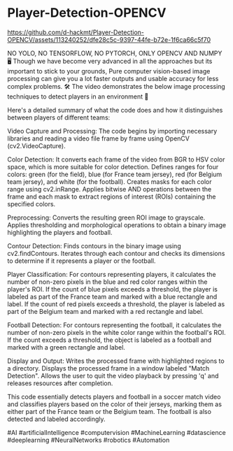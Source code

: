# Player-Detection-OPENCV





https://github.com/d-hackmt/Player-Detection-OPENCV/assets/113240252/dfe28c5c-9397-44fe-b72e-1f6ca66c5f70




NO YOLO, NO TENSORFLOW, NO PYTORCH, ONLY OPENCV AND NUMPY 🖥️
Though we have become very advanced in all the approaches but its important to stick to your grounds, Pure computer vision-based image processing can give you a lot faster outputs and usable accuracy for less complex problems. 🛠️
The video demonstrates the below image processing techniques to detect players in an environment 🎥

Here's a detailed summary of what the code does and how it distinguishes between players of different teams:

Video Capture and Processing:
The code begins by importing necessary libraries and reading a video file frame by frame using OpenCV (cv2.VideoCapture).

Color Detection:
It converts each frame of the video from BGR to HSV color space, which is more suitable for color detection.
Defines ranges for four colors: green (for the field), blue (for France team jersey), red (for Belgium team jersey), and white (for the football).
Creates masks for each color range using cv2.inRange.
Applies bitwise AND operations between the frame and each mask to extract regions of interest (ROIs) containing the specified colors.

Preprocessing:
Converts the resulting green ROI image to grayscale.
Applies thresholding and morphological operations to obtain a binary image highlighting the players and football.

Contour Detection:
Finds contours in the binary image using cv2.findContours.
Iterates through each contour and checks its dimensions to determine if it represents a player or the football.

Player Classification:
For contours representing players, it calculates the number of non-zero pixels in the blue and red color ranges within the player's ROI.
If the count of blue pixels exceeds a threshold, the player is labeled as part of the France team and marked with a blue rectangle and label.
If the count of red pixels exceeds a threshold, the player is labeled as part of the Belgium team and marked with a red rectangle and label.

Football Detection:
For contours representing the football, it calculates the number of non-zero pixels in the white color range within the football's ROI.
If the count exceeds a threshold, the object is labeled as a football and marked with a green rectangle and label.

Display and Output:
Writes the processed frame with highlighted regions to a directory.
Displays the processed frame in a window labeled "Match Detection".
Allows the user to quit the video playback by pressing 'q' and releases resources after completion.

This code essentially detects players and football in a soccer match video and classifies players based on the color of their jerseys, marking them as either part of the France team or the Belgium team. The football is also detected and labeled accordingly.

#AI #artificialIntelligence #computervision #MachineLearning #datascience #deeplearning #NeuralNetworks #robotics #Automation
